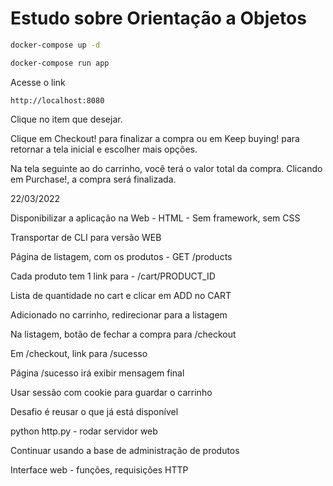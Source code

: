 # Estudo sobre Orientação a Objetos

```bash
docker-compose up -d

docker-compose run app
```

Acesse o link

```
http://localhost:8080
```

Clique no item que desejar.

Clique em Checkout! para finalizar a compra ou em Keep buying! para retornar a tela inicial e escolher mais opções.

Na tela seguinte ao do carrinho, você terá o valor total da compra. Clicando em Purchase!, a compra será finalizada.


22/03/2022

Disponibilizar a aplicação na Web - HTML - Sem framework, sem CSS

Transportar de CLI para versão WEB

Página de listagem, com os produtos - GET /products

Cada produto tem 1 link para - /cart/PRODUCT_ID

Lista de quantidade no cart e clicar em ADD no CART

Adicionado no carrinho, redirecionar para a listagem

Na listagem, botão de fechar a compra para /checkout

Em /checkout, link para /sucesso

Página /sucesso irá exibir mensagem final

Usar sessão com cookie para guardar o carrinho

Desafio é reusar o que já está disponível

python http.py - rodar servidor web

Continuar usando a base de administração de produtos

Interface web - funções, requisições HTTP
